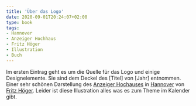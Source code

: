 ```yaml
---
title: 'Über das Logo'
date: 2020-09-01T20:24:07+02:00
type: book
tags:
- Hannover
- Anzeiger Hochhaus
- Fritz Höger
- Illustration
- Buch
---
```


Im ersten Eintrag geht es um die Quelle für das Logo und einige Designelemente. Sie sind dem Deckel des [Titel] von [Jahr] entnommen. Einer sehr schönen Darstellung des [Anzeiger Hochauses](/tags/anzeiger-hochaus) in [Hannover](/tags/hannover) von [Fritz Höger](/tags/fritz-hoeger). Leider ist diese Illustration alles was es zum Theme im Kalender gibt.
